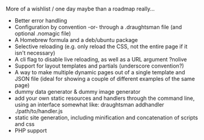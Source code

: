 More of a wishlist / one day maybe than a roadmap really...

* Better error handling
* Configuration by convention -or- through a .draughtsman file (and optional .nomagic file)
* A Homebrew formula and a deb/ubuntu package
* Selective reloading (e.g. only reload the CSS, not the entire page if it isn't necessary)
* A cli flag to disable live reloading, as well as a URL argument ?nolive
* Support for layout templates and partials (underscore convention?)
* A way to make multiple dynamic pages out of a single template and JSON file
  (ideal for showing a couple of different examples of the same page)
* dummy data generator & dummy image generator
* add your own static resources and handlers through the command line, using an interface
  somewhat like: draughtsman addhandler ./path/to/handler.js
* static site generation, including minification and concatenation of scripts and css
* PHP support

